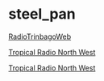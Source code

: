 # steel_pan

[RadioTrinbagoWeb](http://stream.zeno.fm/3zfdc6an7tzuv)

[Tropical Radio North West](https://live2ssl.rcast.net/stream/68289.mp3)

[Tropical Radio North West](https://streamingv2.shoutcast.com/yec-radio/)

